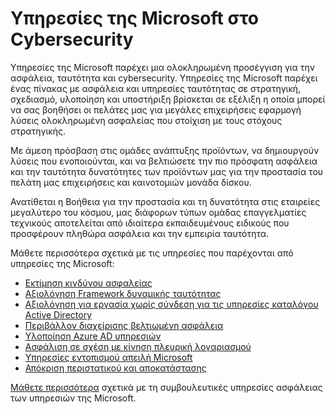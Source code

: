 <properties
   pageTitle="Υπηρεσίες της Microsoft στο Cybersecurity | Microsoft Azure"
   description="Αυτό το άρθρο παρέχει μια εισαγωγή σχετικά με τις υπηρεσίες της Microsoft που σχετίζονται με cybersecurity και πώς μπορείτε να λάβετε περισσότερες πληροφορίες σχετικά με αυτές τις υπηρεσίες."
   services="security"
   documentationCenter="na"
   authors="TomShinder"
   manager="StevenPo"
   editor="TomSh"/>

<tags
   ms.service="security"
   ms.devlang="na"
   ms.topic="article"
   ms.tgt_pltfrm="na"
   ms.workload="na"
   ms.date="10/25/2016"
   ms.author="yurid"/>

# <a name="microsoft-services-in-cybersecurity"></a>Υπηρεσίες της Microsoft στο Cybersecurity

Υπηρεσίες της Microsoft παρέχει μια ολοκληρωμένη προσέγγιση για την ασφάλεια, ταυτότητα και cybersecurity. Υπηρεσίες της Microsoft παρέχει ένας πίνακας με ασφάλεια και υπηρεσίες ταυτότητας σε στρατηγική, σχεδιασμό, υλοποίηση και υποστήριξη βρίσκεται σε εξέλιξη η οποία μπορεί να σας βοηθήσει οι πελάτες μας για μεγάλες επιχειρήσεις εφαρμογή λύσεις ολοκληρωμένη ασφαλείας που στοίχιση με τους στόχους στρατηγικής.

Με άμεση πρόσβαση στις ομάδες ανάπτυξης προϊόντων, να δημιουργούν λύσεις που ενοποιούνται, και να βελτιώσετε την πιο πρόσφατη ασφάλεια και την ταυτότητα δυνατότητες των προϊόντων μας για την προστασία του πελάτη μας επιχειρήσεις και καινοτομιών μονάδα δίσκου.

Ανατίθεται η Βοήθεια για την προστασία και τη δυνατότητα στις εταιρείες μεγαλύτερο του κόσμου, μας διάφορων τύπων ομάδας επαγγελματίες τεχνικούς αποτελείται από ιδιαίτερα εκπαιδευμένους ειδικούς που προσφέρουν πληθώρα ασφάλεια και την εμπειρία ταυτότητα.

Μάθετε περισσότερα σχετικά με τις υπηρεσίες που παρέχονται από υπηρεσίες της Microsoft:

- [Εκτίμηση κινδύνου ασφαλείας](http://download.microsoft.com/download/5/1/6/516F59A7-91EE-4463-8612-C85FD3BEBDC7/microsoft-security-risk-assessment-solution-brief.pdf)
- [Αξιολόγηση Framework δυναμικής ταυτότητας](http://download.microsoft.com/download/0/7/F/07FA8BFC-17D5-4F55-AD4F-3A987A7324AA/dynamic-identity-framework-identity-assessment-datasheet.pdf)
- [Αξιολόγηση για εργασία χωρίς σύνδεση για τις υπηρεσίες καταλόγου Active Directory](http://download.microsoft.com/download/5/1/6/516F59A7-91EE-4463-8612-C85FD3BEBDC7/offline-assessment-for-active-directory-security-datasheet.pdf)
- [Περιβάλλον διαχείρισης βελτιωμένη ασφάλεια](http://download.microsoft.com/download/5/1/6/516F59A7-91EE-4463-8612-C85FD3BEBDC7/enhanced-security-administrative-environment-solution-brief.pdf)
- [Υλοποίηση Azure AD υπηρεσιών](http://download.microsoft.com/download/0/7/F/07FA8BFC-17D5-4F55-AD4F-3A987A7324AA/azure-active-directory-implementation-services-solution-brief.pdf)
- [Ασφάλιση σε σχέση με κίνηση πλευρική λογαριασμού](http://download.microsoft.com/download/5/1/6/516F59A7-91EE-4463-8612-C85FD3BEBDC7/pop-securing-lateral-account-movement.pdf)
- [Υπηρεσίες εντοπισμού απειλή Microsoft](http://download.microsoft.com/download/5/1/6/516F59A7-91EE-4463-8612-C85FD3BEBDC7/microsoft-threat-detection-services-solution-brief.pdf)
- [Απόκριση περιστατικού και αποκατάστασης](http://download.microsoft.com/download/5/1/6/516F59A7-91EE-4463-8612-C85FD3BEBDC7/microsoft-incident-response-and-recovery-process-brief.pdf)

[Μάθετε περισσότερα](https://aka.ms/cyberserv) σχετικά με τη συμβουλευτικές υπηρεσίες ασφάλειας των υπηρεσιών της Microsoft.
